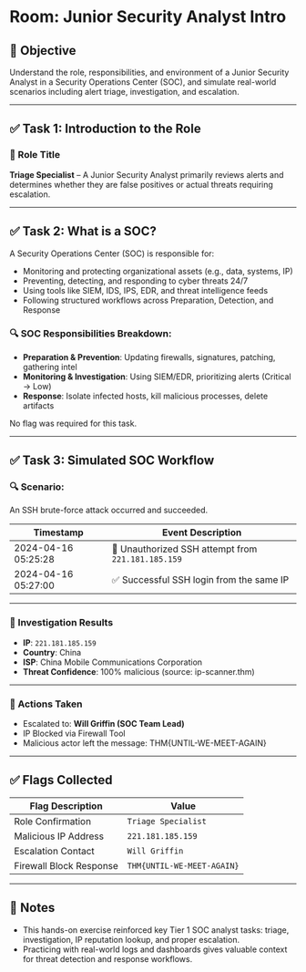 # Room: Junior Security Analyst Intro

## 🎯 Objective
Understand the role, responsibilities, and environment of a Junior Security Analyst in a Security Operations Center (SOC), and simulate real-world scenarios including alert triage, investigation, and escalation.

---

## ✅ Task 1: Introduction to the Role

### 🔹 Role Title
**Triage Specialist** – A Junior Security Analyst primarily reviews alerts and determines whether they are false positives or actual threats requiring escalation.

---

## ✅ Task 2: What is a SOC?

A Security Operations Center (SOC) is responsible for:
- Monitoring and protecting organizational assets (e.g., data, systems, IP)
- Preventing, detecting, and responding to cyber threats 24/7
- Using tools like SIEM, IDS, IPS, EDR, and threat intelligence feeds
- Following structured workflows across Preparation, Detection, and Response

### 🔍 SOC Responsibilities Breakdown:
- **Preparation & Prevention**: Updating firewalls, signatures, patching, gathering intel
- **Monitoring & Investigation**: Using SIEM/EDR, prioritizing alerts (Critical → Low)
- **Response**: Isolate infected hosts, kill malicious processes, delete artifacts

No flag was required for this task.

---

## ✅ Task 3: Simulated SOC Workflow

### 🔍 Scenario:
An SSH brute-force attack occurred and succeeded.

| Timestamp              | Event Description                                                   |
|------------------------|----------------------------------------------------------------------|
| 2024-04-16 05:25:28    | 🚨 Unauthorized SSH attempt from `221.181.185.159`                  |
| 2024-04-16 05:27:00    | ✅ Successful SSH login from the same IP                             |

---

### 🧠 Investigation Results

- **IP**: `221.181.185.159`
- **Country**: China
- **ISP**: China Mobile Communications Corporation
- **Threat Confidence**: 100% malicious (source: ip-scanner.thm)

---

### 🧾 Actions Taken

- Escalated to: **Will Griffin (SOC Team Lead)**
- IP Blocked via Firewall Tool
- Malicious actor left the message: THM{UNTIL-WE-MEET-AGAIN}

  
---

## ✅ Flags Collected

| Flag Description              | Value                          |
|-------------------------------|--------------------------------|
| Role Confirmation             | `Triage Specialist`            |
| Malicious IP Address          | `221.181.185.159`              |
| Escalation Contact            | `Will Griffin`                 |
| Firewall Block Response       | `THM{UNTIL-WE-MEET-AGAIN}`     |

---

## 📝 Notes

- This hands-on exercise reinforced key Tier 1 SOC analyst tasks: triage, investigation, IP reputation lookup, and proper escalation.
- Practicing with real-world logs and dashboards gives valuable context for threat detection and response workflows.

